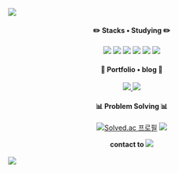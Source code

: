 <img src="https://capsule-render.vercel.app/api?type=waving&color=FBC02D&height=150&section=header"/>

<div align="center"><h4>✏️ Stacks • Studying ✏️</h4></div>
<div align="center">
<img src="https://img.shields.io/badge/C++-00599C?style=flat-square&logo=cplusplus&logoColor=white"> <img src="https://img.shields.io/badge/Java-007396?style=flat-square&logo=Java&logoColor=white"> <img src="https://img.shields.io/badge/Spring Boot-6DB33F?style=flat-square&logo=springboot&logoColor=white"> <img src="https://img.shields.io/badge/mysql-4479A1?style=flat-square&logo=mysql&logoColor=white"> <img src="https://img.shields.io/badge/linux-FCC624?style=flat-square&logo=linux&logoColor=black"> <img src="https://img.shields.io/badge/aws-232F3E?style=flat-square&logo=aws&logoColor=white">
</div>

<div align="center"><h4> 👻 Portfolio • blog 👻</h4></div>
<div align="center">
<a href="https://on8april02.notion.site/resume-112034b2368746bfabce2855c8130548?pvs=4"><img src="https://img.shields.io/badge/Notion-000000?style=flat-square&logo=notion&logoColor=white"> <a href="https://velog.io/@on8april02"><img src="https://img.shields.io/badge/Velog-20C997?style=flat-square&logo=velog&logoColor=white"></a>
</div>

<div align="center"><h4>📊 Problem Solving 📊</h4></div>
<div align="center">
  
[![Solved.ac
프로필](http://mazassumnida.wtf/api/v2/generate_badge?boj=gjskdud0000)](https://solved.ac/gjskdud0000) <img src="http://mazandi.herokuapp.com/api?handle=gjskdud0000&theme=warm"/>

</div>

<div align="center"> <b>contact to </b><a href="mailto:gjskdud0000@naver.com"><img src="https://img.shields.io/badge/Mail-03C75A?style=flat-square&logo=naver&logoColor=white"></div>
<br>
<img src="https://capsule-render.vercel.app/api?type=waving&color=FBC02D&height=150&section=footer"/>
